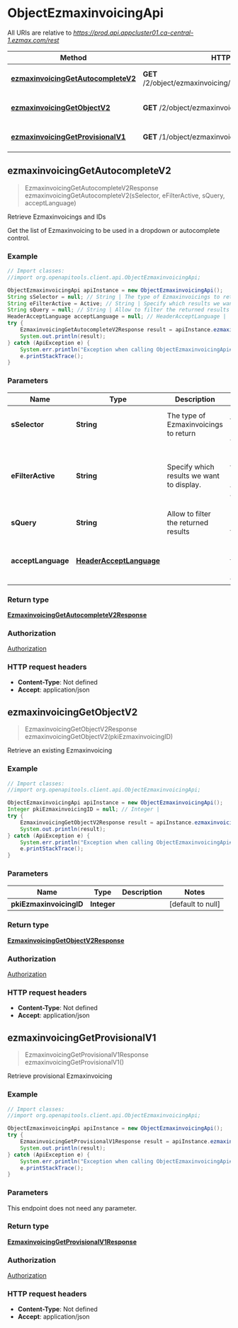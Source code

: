 # ObjectEzmaxinvoicingApi

All URIs are relative to *https://prod.api.appcluster01.ca-central-1.ezmax.com/rest*

Method | HTTP request | Description
------------- | ------------- | -------------
[**ezmaxinvoicingGetAutocompleteV2**](ObjectEzmaxinvoicingApi.md#ezmaxinvoicingGetAutocompleteV2) | **GET** /2/object/ezmaxinvoicing/getAutocomplete/{sSelector} | Retrieve Ezmaxinvoicings and IDs
[**ezmaxinvoicingGetObjectV2**](ObjectEzmaxinvoicingApi.md#ezmaxinvoicingGetObjectV2) | **GET** /2/object/ezmaxinvoicing/{pkiEzmaxinvoicingID} | Retrieve an existing Ezmaxinvoicing
[**ezmaxinvoicingGetProvisionalV1**](ObjectEzmaxinvoicingApi.md#ezmaxinvoicingGetProvisionalV1) | **GET** /1/object/ezmaxinvoicing/getProvisional | Retrieve provisional Ezmaxinvoicing



## ezmaxinvoicingGetAutocompleteV2

> EzmaxinvoicingGetAutocompleteV2Response ezmaxinvoicingGetAutocompleteV2(sSelector, eFilterActive, sQuery, acceptLanguage)

Retrieve Ezmaxinvoicings and IDs

Get the list of Ezmaxinvoicing to be used in a dropdown or autocomplete control.

### Example

```java
// Import classes:
//import org.openapitools.client.api.ObjectEzmaxinvoicingApi;

ObjectEzmaxinvoicingApi apiInstance = new ObjectEzmaxinvoicingApi();
String sSelector = null; // String | The type of Ezmaxinvoicings to return
String eFilterActive = Active; // String | Specify which results we want to display.
String sQuery = null; // String | Allow to filter the returned results
HeaderAcceptLanguage acceptLanguage = null; // HeaderAcceptLanguage | 
try {
    EzmaxinvoicingGetAutocompleteV2Response result = apiInstance.ezmaxinvoicingGetAutocompleteV2(sSelector, eFilterActive, sQuery, acceptLanguage);
    System.out.println(result);
} catch (ApiException e) {
    System.err.println("Exception when calling ObjectEzmaxinvoicingApi#ezmaxinvoicingGetAutocompleteV2");
    e.printStackTrace();
}
```

### Parameters


Name | Type | Description  | Notes
------------- | ------------- | ------------- | -------------
 **sSelector** | **String**| The type of Ezmaxinvoicings to return | [default to null] [enum: All]
 **eFilterActive** | **String**| Specify which results we want to display. | [optional] [default to Active] [enum: All, Active, Inactive]
 **sQuery** | **String**| Allow to filter the returned results | [optional] [default to null]
 **acceptLanguage** | [**HeaderAcceptLanguage**](.md)|  | [optional] [default to null] [enum: *, en, fr]

### Return type

[**EzmaxinvoicingGetAutocompleteV2Response**](EzmaxinvoicingGetAutocompleteV2Response.md)

### Authorization

[Authorization](../README.md#Authorization)

### HTTP request headers

- **Content-Type**: Not defined
- **Accept**: application/json


## ezmaxinvoicingGetObjectV2

> EzmaxinvoicingGetObjectV2Response ezmaxinvoicingGetObjectV2(pkiEzmaxinvoicingID)

Retrieve an existing Ezmaxinvoicing



### Example

```java
// Import classes:
//import org.openapitools.client.api.ObjectEzmaxinvoicingApi;

ObjectEzmaxinvoicingApi apiInstance = new ObjectEzmaxinvoicingApi();
Integer pkiEzmaxinvoicingID = null; // Integer | 
try {
    EzmaxinvoicingGetObjectV2Response result = apiInstance.ezmaxinvoicingGetObjectV2(pkiEzmaxinvoicingID);
    System.out.println(result);
} catch (ApiException e) {
    System.err.println("Exception when calling ObjectEzmaxinvoicingApi#ezmaxinvoicingGetObjectV2");
    e.printStackTrace();
}
```

### Parameters


Name | Type | Description  | Notes
------------- | ------------- | ------------- | -------------
 **pkiEzmaxinvoicingID** | **Integer**|  | [default to null]

### Return type

[**EzmaxinvoicingGetObjectV2Response**](EzmaxinvoicingGetObjectV2Response.md)

### Authorization

[Authorization](../README.md#Authorization)

### HTTP request headers

- **Content-Type**: Not defined
- **Accept**: application/json


## ezmaxinvoicingGetProvisionalV1

> EzmaxinvoicingGetProvisionalV1Response ezmaxinvoicingGetProvisionalV1()

Retrieve provisional Ezmaxinvoicing



### Example

```java
// Import classes:
//import org.openapitools.client.api.ObjectEzmaxinvoicingApi;

ObjectEzmaxinvoicingApi apiInstance = new ObjectEzmaxinvoicingApi();
try {
    EzmaxinvoicingGetProvisionalV1Response result = apiInstance.ezmaxinvoicingGetProvisionalV1();
    System.out.println(result);
} catch (ApiException e) {
    System.err.println("Exception when calling ObjectEzmaxinvoicingApi#ezmaxinvoicingGetProvisionalV1");
    e.printStackTrace();
}
```

### Parameters

This endpoint does not need any parameter.

### Return type

[**EzmaxinvoicingGetProvisionalV1Response**](EzmaxinvoicingGetProvisionalV1Response.md)

### Authorization

[Authorization](../README.md#Authorization)

### HTTP request headers

- **Content-Type**: Not defined
- **Accept**: application/json

